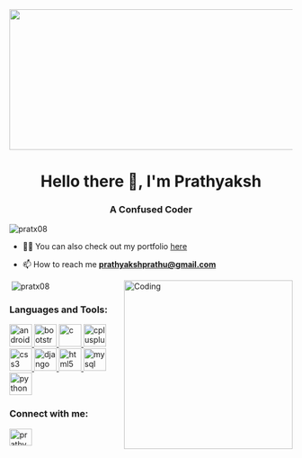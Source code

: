<img src="https://lh3.googleusercontent.com/vyUlsNqkERsituhWwUWK2B8yrqnaW-n28sxEXudb8RAAOyLTr6c_BUE_UqTuKQdM3kahJg=s1500" width="3000px" height="250px" align="center">
<h1 align="center">Hello there 👋, I'm Prathyaksh</h1>
<h3 align="center">A Confused Coder</h3>

<!----------------------- VIEWS -------------------->
<p align="left"> <img src="https://komarev.com/ghpvc/?username=pratx08&label=Profile%20views&color=ff0000&style=flat" alt="pratx08" /> </p>


- 👨‍💻 You can also check out my portfolio [here](https://pratx08.github.io/portfolio.github.io/)

- 📫 How to reach me **prathyakshprathu@gmail.com**

<!------------------------ Gif --------------------->
<img align="right" alt="Coding" width="300" src="https://cdn.dribbble.com/users/1187836/screenshots/6539429/programer.gif">


<p>&nbsp;<img align="center" src="https://github-readme-stats.vercel.app/api?username=pratx08&show_icons=true&locale=en" alt="pratx08" /></p>


<h3 align="left">Languages and Tools:</h3>
<p align="left"> <a href="https://developer.android.com" target="_blank"> <img src="https://devicons.github.io/devicon/devicon.git/icons/android/android-original-wordmark.svg" alt="android" width="40" height="40"/> </a> <a href="https://getbootstrap.com" target="_blank"><img src="https://devicons.github.io/devicon/devicon.git/icons/bootstrap/bootstrap-plain.svg" alt="bootstrap" width="40" height="40"/> </a> <a href="https://www.cprogramming.com/" target="_blank"> <img src="https://devicons.github.io/devicon/devicon.git/icons/c/c-original.svg" alt="c" width="40" height="40"/> </a> <a href="https://www.w3schools.com/cpp/" target="_blank"> <img src="https://devicons.github.io/devicon/devicon.git/icons/cplusplus/cplusplus-original.svg" alt="cplusplus" width="40" height="40"/> </a> <a href="https://www.w3schools.com/css/" target="_blank"> <img src="https://devicons.github.io/devicon/devicon.git/icons/css3/css3-original-wordmark.svg" alt="css3" width="40" height="40"/> </a> <a href="https://www.djangoproject.com/" target="_blank"> <img src="https://devicons.github.io/devicon/devicon.git/icons/django/django-original.svg" alt="django" width="40" height="40"/> </a> <a href="https://www.w3.org/html/" target="_blank"> <img src="https://devicons.github.io/devicon/devicon.git/icons/html5/html5-original-wordmark.svg" alt="html5" width="40" height="40"/> </a> <a href="https://www.mysql.com/" target="_blank"> <img src="https://devicons.github.io/devicon/devicon.git/icons/mysql/mysql-original-wordmark.svg" alt="mysql" width="40" height="40"/> </a> <a href="https://www.python.org" target="_blank"> <img src="https://devicons.github.io/devicon/devicon.git/icons/python/python-original.svg" alt="python" width="40" height="40"/> </a> </p>



<h3 align="left">Connect with me:</h3>
<p align="left">
<a href="https://linkedin.com/in/prathyaksh" target="blank"><img align="center" src="https://cdn.jsdelivr.net/npm/simple-icons@3.0.1/icons/linkedin.svg" alt="prathyaksh" height="30" width="40" /></a>
</p>

